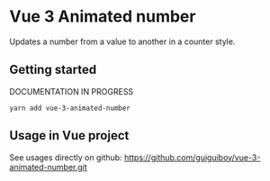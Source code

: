 # Vue 3 Animated number

Updates a number from a value to another in a counter style.

## Getting started

DOCUMENTATION IN PROGRESS

```
yarn add vue-3-animated-number
```


## Usage in Vue project

See usages directly on github: https://github.com/guiguiboy/vue-3-animated-number.git

